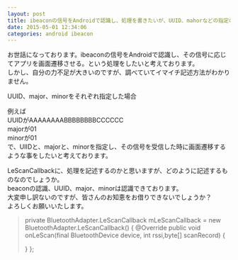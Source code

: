 ```yaml
---
layout: post
title: ibeaconの信号をAndroidで認識し、処理を書きたいが、UUID、mahorなどの指定の仕方がイマイチ分からない
date: 2015-05-01 12:34:06
categories: android ibeacon
---
```

<!-- {% raw %} -->
<p>お世話になっております。ibeaconの信号をAndroidで認識し、その信号に応じてアプリを画面遷移させる。という処理をしたいと考えております。 <br>
しかし、自分の力不足が大きいのですが、調べていてイマイチ記述方法がわかりません。 </p>

<p>UUID、major、minorをそれぞれ指定した場合 </p>

<p>例えば <br>
UUIDがAAAAAAAABBBBBBBBCCCCCC<br>
majorが01<br>
minorが01<br>
で、UIIDと、majorと、minorを指定し、その信号を受信した時に画面遷移するような事をしたいと考えております。 </p>

<p>LeScanCallbackに、処理を記述するのかと思いますが、どのように記述するものなのでしょうか。 <br>
beaconの認識、UUID、major、minorは認識できております。 <br>
大変申し訳ないのですが、皆さんのお知恵をお借りできないでしょうか？ <br>
よろしくお願いいたします。 </p>

<blockquote>
  <p>private BluetoothAdapter.LeScanCallback mLeScanCallback = new<br>
  BluetoothAdapter.LeScanCallback() { @Override public void<br>
  onLeScan(final BluetoothDevice device, int rssi,byte[] scanRecord) {</p>
  
  <p>} };</p>
</blockquote>
<!-- {% endraw %} -->
